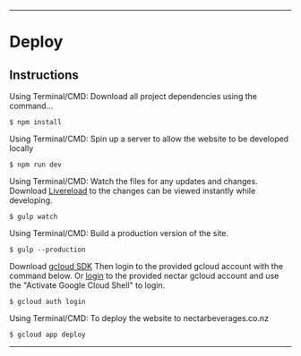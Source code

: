 
---
# Deploy

## Instructions

Using Terminal/CMD: Download all project dependencies using the command...

``` npm
$ npm install
```

Using Terminal/CMD: Spin up a server to allow the website to be developed locally

``` npm
$ npm run dev
```

Using Terminal/CMD: Watch the files for any updates and changes. Download [Livereload](https://chrome.google.com/webstore/detail/livereload/jnihajbhpnppcggbcgedagnkighmdlei//go) to the changes can be viewed instantly while developing.

``` gulp
$ gulp watch
```


Using Terminal/CMD: Build a production version of the site.

``` gulp
$ gulp --production
```

Download [gcloud SDK](https://cloud.google.com/sdk/) Then login to the provided gcloud account with the command below. Or [login](https://console.cloud.google.com/home/dashboard?project=nectarbeverages-205303&authuser=2&_ga=2.124982862.-531562479.1527669920) to the provided nectar gcloud account and use the "Activate Google Cloud Shell" to login.

``` 
$ gcloud auth login
```

Using Terminal/CMD: To deploy the website to nectarbeverages.co.nz

``` gulp
$ gcloud app deploy
```
---


